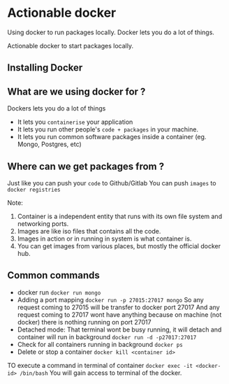 # Actionable docker

Using docker to run packages locally. Docker lets you do a lot of things.

Actionable docker to start packages locally.

## Installing Docker

## What are we using docker for ?
Dockers lets you do a lot of things
* It lets you `containerise` your application
* It lets you run other people's `code + packages` in your machine.
* It lets you run common software packages inside a container (eg. Mongo, Postgres, etc)

## Where can we get packages from ?
Just like you can push your `code` to Github/Gitlab
You can push `images` to `docker registries`

Note:
1. Container is a independent entity that runs with its own file system and networking ports.
2. Images are like iso files that contains all the code.
3. Images in action or in running in system is what container is. 
4. You can get images from various  places, but mostly the official docker hub.

## Common commands
* docker run
`docker run mongo`
* Adding a port mapping
`docker run -p 27015:27017 mongo`
So any request coming to 27015 will be transfer to docker port 27017
And any request coming to 27017 wont have anything because on machine (not docker) there is nothing running on port 27017
* Detached mode: That terminal wont be busy running, it will detach and container will run in background
`docker run -d -p27017:27017`
* Check for all containers running in background
`docker ps`
* Delete or stop a container
`docker kill <container id>`

TO execute a command in terminal of container
`docker exec -it <docker-id> /bin/bash`
You will gain access to terminal of the docker.